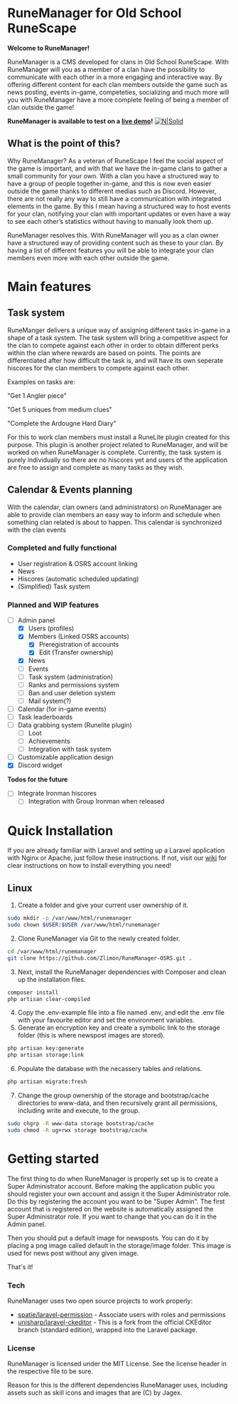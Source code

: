 # RuneManager for Old School RuneScape
**Welcome to RuneManager!**

RuneManager is a CMS developed for clans in Old School RuneScape. With RuneManager will you as a member of a clan have the possibility to communicate with each other in a more engaging and interactive way. By offering different content for each clan members outside the game such as news posting, events in-game, competeties, socializing and much more will you with RuneManager have a more complete feeling of being a member of clan outside the game!

**RuneManager is available to test on a [live demo](https://runemanager.habski.me)!**
[![N|Solid](https://i.imgur.com/Y0TKY30.png)](https://runemanager.habski.me)

## What is the point of this?
Why RuneManager? As a veteran of RuneScape I feel the social aspect of the game is important, and with that we have the in-game clans to gather a small community for your own. With a clan you have a structured way to have a group of people together in-game, and this is now even easier outside the game thanks to different medias such as Discord. However, there are not really any way to still have a communication with integrated elements in the game. By this I mean having a structured way to host events for your clan, notifying your clan with important updates or even have a way to see each other’s statistics without having to manually look them up.

RuneManager resolves this. With RuneManager will you as a clan owner have a structured way of providing content such as these to your clan. By having a list of different features you will be able to integrate your clan members even more with each other outside the game.

# Main features
## Task system
RuneManger delivers a unique way of assigning different tasks in-game in a shape of a task system. The task system will bring a competitive aspect for the clan to compete against each other in order to obtain different perks within the clan where rewards are based on points. The points are differentiated after how difficult the task is, and  will have its own seperate hiscores for the clan members to compete against each other.

Examples on tasks are:

"Get 1 Angler piece"

"Get 5 uniques from medium clues"

"Complete the Ardougne Hard Diary"

For this to work clan members must install a RuneLite plugin created for this purpose. This plugin is another project related to RuneManager, and will be worked on when RuneManager is complete. Currently, the task system is purely individually so there are no hiscores yet and users of the application are free to assign and complete as many tasks as they wish.

## Calendar & Events planning
With the calendar, clan owners (and administrators) on RuneManager are able to provide clan members an easy way to inform and schedule when something clan related is about to happen. This calendar is synchronized with the clan events

### Completed and fully functional
 - User registration & OSRS account linking
 - News
 - Hiscores (automatic scheduled updating)
 - (Simplified) Task system

### Planned and WIP features
- [ ] Admin panel
    - [X] Users (profiles)
    - [X] Members (Linked OSRS accounts)
        - [X] Preregistration of accounts
        - [X] Edit (Transfer ownership)
    - [X] News
    - [ ] Events
    - [ ] Task system (administration)
    - [ ] Ranks and permissions system
    - [ ] Ban and user deletion system
    - [ ] Mail system(?)
- [ ] Calendar (for in-game events)
- [ ] Task leaderboards
- [ ] Data grabbing system (Runelite plugin)
    - [ ] Loot
    - [ ] Achievements
    - [ ] Integration with task system
- [ ] Customizable application design
- [X] Discord widget

**Todos for the future**
 - [ ] Integrate Ironman hiscores
    - [ ] Integration with Group Ironman when released

# Quick Installation
If you are already familiar with Laravel and setting up a Laravel application with Nginx or Apache, just follow these instructions.
If not, visit our [wiki](https://github.com/Zlimon/RuneManager-OSRS/wiki/Installing-RuneManager-(Linux)-(MySQL)-(Nginx)) for clear instructions on how to install everything you need!

## Linux
1. Create a folder and give your current user ownership of it.
```sh
sudo mkdir -p /var/www/html/runemanager
sudo chown $USER:$USER /var/www/html/runemanager
```
2. Clone RuneManager via Git to the newly created folder.
```sh
cd /var/www/html/runemanager
git clone https://github.com/Zlimon/RuneManager-OSRS.git .
```
3. Next, install the RuneManager dependencies with Composer and clean up the installation files.
```sh
composer install
php artisan clear-compiled
```
4. Copy the .env-example file into a file named .env, and edit the .env file with your favourite editor and set the environment variables.
5. Generate an encryption key and create a symbolic link to the storage folder (this is where newspost images are stored).
```sh
php artisan key:generate
php artisan storage:link
```
6. Populate the database with the necassery tables and relations.
```sh
php artisan migrate:fresh
```
7. Change the group ownership of the storage and bootstrap/cache directories to www-data, and then recursively grant all permissions, including write and execute, to the group.
```sh
sudo chgrp -R www-data storage bootstrap/cache
sudo chmod -R ug+rwx storage bootstrap/cache
```

# Getting started
The first thing to do when RuneManager is properly set up is to create a Super Administrator account. Before making the application public you should register your own account and assign it the Super Administrator role. Do this by registering the account you want to be "Super Admin". The first account that is registered on the website is automatically assigned the Super Administrator role. If you want to change that you can do it in the Admin panel.

Then you should put a default image for newsposts. You can do it by placing a png image called default in the storage/image folder. This image is used for news post without any given image.

That's it!

### Tech
RuneManager uses two open source projects to work properly:
* [spatie/laravel-permission](https://github.com/spatie/laravel-permission) - Associate users with roles and permissions
* [unisharp/laravel-ckeditor](https://github.com/UniSharp/laravel-ckeditor) - This is a fork from the official CKEditor branch (standard edition), wrapped into the Laravel package.

### License
RuneManager is licensed under the MIT License. See the license header in the respective file to be sure.

Reason for this is the different dependencies RuneManager uses, including assets such as skill icons and images that are (C) by Jagex.

